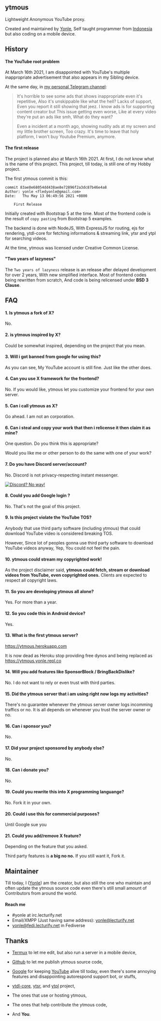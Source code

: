 ## ytmous
Lightweight Anonymous YouTube proxy.

Created and maintained by [Yonle](https://yonle.github.io), Self taught programmer from [Indonesia](https://en.wikipedia.org/wiki/Indonesia) but also coding on a mobile device.

## History
#### The YouTube root problem
At March 16th 2021, I am disappointed with YouTube's multiple inappropriate advertisement that also appears in my Sibling device.

At the same day, in [my personal Telegram channel](https://t.me/+PSV_Bj7MBiE4M2Q1):

> It's horrible to see some ads that shows inappropriate even it's repetitive, Also it's unskippable like what the hell? Lacks of support, Even you report it still showing that jeez. I know ads is for supporting content creator but This issue getting even worse, Like at every video they're put an ads like smh, What do they want?
> 
> Even a incident at a month ago, showing nudity ads at my screen and my little brother screen, Too crazy. It's time to leave that holy platform, I won't buy Youtube Premium, anymore.

#### The first release
The project is planned also at March 16th 2021. At first, I do not know what is the name of this project. This project, till today, is still one of my Hobby project.

The first ytmous commit is this:
```
commit 83ae8e68054dd438ae8e72896f2a3dc87b46e4a8
Author: yonle <fledyonle@gmail.com>
Date:   Thu May 13 06:49:56 2021 +0800

    First Release
```

Initially created with Bootstrap 5 at the time. Most of the frontend code is the result of `copy pasting` from Bootstrap 5 examples.

The backend is done with NodeJS, With ExpressJS for routing, ejs for rendering, ytdl-core for fetching informations & streaming link, ytsr and ytpl for searching videos.

At the time, ytmous was licensed under Creative Common License.

#### "Two years of lazyness"
The `Two years of lazyness` release is an release after delayed development for over 2 years, With new simplified interface. Most of frontend codes being rewritten from scratch, And code is being relicensed under **BSD 3 Clause**.

## FAQ
#### 1. Is ytmous a fork of X?
No.

#### 2. is ytmous inspired by X?
Could be somewhat inspired, depending on the project that you mean.

#### 3. Will i got banned from google for using this?
As you can see, My YouTube account is still fine. Just like the other does.

#### 4. Can you use X framework for the frontend?
No. If you would like, ytmous let you customize your frontend for your own server.

#### 5. Can i call ytmous as X?
Go ahead. I am not an corporation.

#### 6. Can i steal and copy your work that then i relicense it then claim it as mine?
One question. Do you think this is appropriate?

Would you like me or other person to do the same with one of your work?

#### 7. Do you have Discord server/account?
No. Discord is not privacy-respecting instant messenger.

[![Discord? No way!](https://spyware.neocities.org/images/discord-no-way-2.gif)](https://spyware.neocities.org/articles/discord)

#### 8. Could you add Google login ?
No. That's not the goal of this project.

#### 9. Is this project violate the YouTube TOS?
Anybody that use third party software (including ytmous) that could download YouTube video is considered breaking TOS.

However, Since lot of peoples gonna use third party software to download YouTube videos anyway, Yep, You could not feel the pain.

#### 10. ytmous could stream my copyrighted work!
As the project disclaimer said, __ytmous could fetch, stream or download videos from YouTube, even copyrighted ones.__ Clients are expected to respect all copyright laws.

#### 11. So you are developing ytmous all alone?
Yes. For more than a year.

#### 12. So you code this in Android device?
Yes.

#### 13. What is the first ytmous server?
https://ytmous.herokuapp.com

It is now dead as Heroku stop providing free dynos and being replaced as https://ytmous.yonle.repl.co

#### 14. Will you add features like SponsorBlock / BringBackDislike?
No. I do not want to rely or even trust with third parties.

#### 15. Did the ytmous server that i am using right now logs my activities?
There's no guarantee whenever the ytmous server owner logs incomming traffics or no. It is all depends on whenever you trust the server owner or no.

#### 16. Can i sponsor you?
No.

#### 17. Did your project sponsored by anybody else?
No.

#### 18. Can i donate you?
No.

#### 19. Could you rewrite this into X programming languange?
No. Fork it in your own.

#### 20. Could i use this for commercial purposes?
Until Google sue you

#### 21. Could you add/remove X feature?
Depending on the feature that you asked.

Third party features is **__a big no no.__** If you still want it, Fork it.

## Maintainer
Till today, I ([Yonle](https://yonle.github.io)) am the creator, but also still the one who maintain and often update the ytmous source code even there's still small amount of Contributors from around the world.

#### Reach me
- #yonle at irc.lecturify.net
- Email/XMPP (Just having same address): yonle@lecturify.net
- [yonle@fedi.lecturify.net](https://fedi.lecturify.net/users/yonle) in Fediverse

## Thanks
- [Termux](https://github.com/termux) to let me edit, but also run a server in a mobile device,
- [Github](https://github.com) to let me publish ytmous source code,

- [Google](https://www.google.com) for keeping [YouTube](https://youtube.com) alive till today, even there's some annoying features and disappointing autorespond support bot, or stuffs,
- [ytdl-core](https://github.com/fent/node-ytdl-core), [ytsr](https://github.com/TimeForANinja/node-ytsr), and [ytpl](https://github.com/TimeForANinja/node-ytpl) project,

- The ones that use or hosting ytmous,
- The ones that help contribute the ytmous code,

- And **You**.
